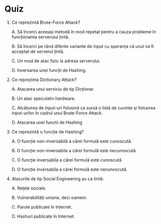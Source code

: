 # Quiz

1.  Ce reprezintă Brute-Force Attack?

    A. Să încerci aceeași metodă în mod repetat pentru a cauza probleme în funcționarea serverului țintă.

    B. Să încerci pe rând diferite variante de input cu speranța că unul va fi acceptat de serverul țintă.

    C. Un mod de atac fizic la adresa serverului.

    D. Inversarea unei funcții de Hashing.

1.  Ce reprezinta Dictionary Attack?

    A. Atacarea unui serviciu de tip Dicționar.

    B. Un atac speculativ hardware.

    C. Alcătuirea de input-uri folosind ca sursă o listă de cuvinte și folosirea input-urilor în cadrul unui Brute-Force Attack.

    D. Atacarea unei functii de Hashing

1.  Ce reprezintă o funcție de Hashing?

    A. O funcție non-inversabilă a cărei formulă este cunoscută.

    B. O funcție non-inversabila a cărei formulă este necunoscută.

    C. O funcție inversabila a cărei formulă este cunoscută.

    D. O funcție inversabila a cărei formulă este necunoscută.

1.  Atacurile de tip Social Engineering au ca tintă:

    A. Rețele sociale.

    B. Vulnerabilități umane, deci oameni.

    C. Parole publicate în Internet.
    
    D. Hashuri publicate în Internet.
